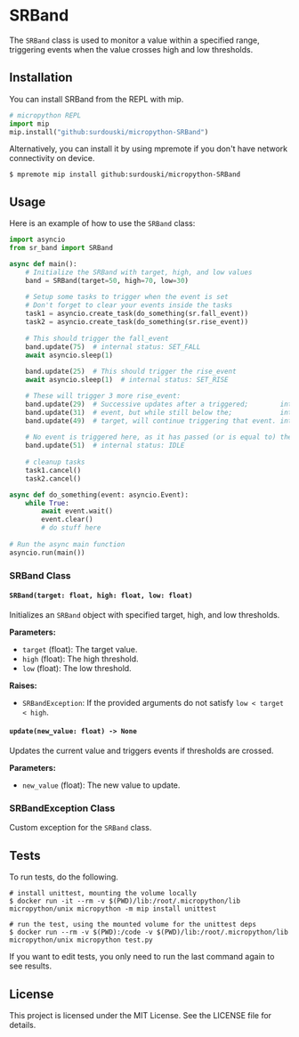 # SRBand

The `SRBand` class is used to monitor a value within a specified range, triggering events when the value crosses high and low thresholds.

## Installation

You can install SRBand from the REPL with mip.
```python
# micropython REPL
import mip
mip.install("github:surdouski/micropython-SRBand")
```

Alternatively, you can install it by using mpremote if you don't have network connectivity on device.
```
$ mpremote mip install github:surdouski/micropython-SRBand
```

## Usage

Here is an example of how to use the `SRBand` class:

```python
import asyncio
from sr_band import SRBand

async def main():
    # Initialize the SRBand with target, high, and low values
    band = SRBand(target=50, high=70, low=30)
    
    # Setup some tasks to trigger when the event is set
    # Don't forget to clear your events inside the tasks
    task1 = asyncio.create_task(do_something(sr.fall_event))
    task2 = asyncio.create_task(do_something(sr.rise_event))
    
    # This should trigger the fall_event 
    band.update(75)  # internal status: SET_FALL
    await asyncio.sleep(1)
    
    band.update(25)  # This should trigger the rise_event
    await asyncio.sleep(1)  # internal status: SET_RISE

    # These will trigger 3 more rise_event:    
    band.update(29)  # Successive updates after a triggered;        internal status: SET_RISE
    band.update(31)  # event, but while still below the;            internal status: SET_RISE
    band.update(49)  # target, will continue triggering that event. internal status: SET_RISE
    
    # No event is triggered here, as it has passed (or is equal to) the reset point.
    band.update(51)  # internal status: IDLE
    
    # cleanup tasks
    task1.cancel()
    task2.cancel()

async def do_something(event: asyncio.Event):
    while True:
        await event.wait()
        event.clear()
        # do stuff here
        
# Run the async main function
asyncio.run(main())
```

### SRBand Class

#### `SRBand(target: float, high: float, low: float)`
Initializes an `SRBand` object with specified target, high, and low thresholds.

**Parameters:**
- `target` (float): The target value.
- `high` (float): The high threshold.
- `low` (float): The low threshold.

**Raises:**
- `SRBandException`: If the provided arguments do not satisfy `low < target < high`.

#### `update(new_value: float) -> None`
Updates the current value and triggers events if thresholds are crossed.

**Parameters:**
- `new_value` (float): The new value to update.

### SRBandException Class

Custom exception for the `SRBand` class.

## Tests

To run tests, do the following.
```
# install unittest, mounting the volume locally
$ docker run -it --rm -v $(PWD)/lib:/root/.micropython/lib micropython/unix micropython -m mip install unittest

# run the test, using the mounted volume for the unittest deps
$ docker run --rm -v $(PWD):/code -v $(PWD)/lib:/root/.micropython/lib micropython/unix micropython test.py
```

If you want to edit tests, you only need to run the last command again to see results.


## License

This project is licensed under the MIT License. See the LICENSE file for details.